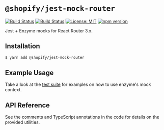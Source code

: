 # `@shopify/jest-mock-router`

[![Build Status](https://github.com/Shopify/quilt/workflows/Node-CI/badge.svg?branch=master)](https://github.com/Shopify/quilt/actions?query=workflow%3ANode-CI)
[![Build Status](https://github.com/Shopify/quilt/workflows/Ruby-CI/badge.svg?branch=master)](https://github.com/Shopify/quilt/actions?query=workflow%3ARuby-CI)
[![License: MIT](https://img.shields.io/badge/License-MIT-green.svg)](LICENSE.md) [![npm version](https://badge.fury.io/js/%40shopify%2Fjest-mock-router.svg)](https://badge.fury.io/js/%40shopify%2Fjest-mock-router)

Jest + Enzyme mocks for React Router 3.x.

## Installation

```bash
$ yarn add @shopify/jest-mock-router
```

## Example Usage

Take a look at the [test suite](src/test/index.test.tsx) for examples on how to use enzyme's mock context.

## API Reference

See the comments and TypeScript annotations in the code for details on the provided utilities.
